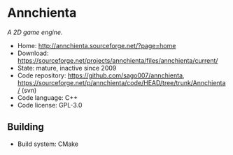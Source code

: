 # Annchienta

_A 2D game engine._

- Home: http://annchienta.sourceforge.net/?page=home
- Download: https://sourceforge.net/projects/annchienta/files/annchienta/current/
- State: mature, inactive since 2009
- Code repository: https://github.com/sago007/annchienta, https://sourceforge.net/p/annchienta/code/HEAD/tree/trunk/Annchienta/ (svn)
- Code language: C++
- Code license: GPL-3.0

## Building

- Build system: CMake
